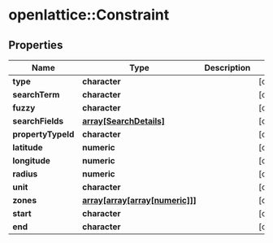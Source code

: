 # openlattice::Constraint

## Properties
Name | Type | Description | Notes
------------ | ------------- | ------------- | -------------
**type** | **character** |  | [optional] 
**searchTerm** | **character** |  | [optional] 
**fuzzy** | **character** |  | [optional] 
**searchFields** | [**array[SearchDetails]**](SearchDetails.md) |  | [optional] 
**propertyTypeId** | **character** |  | [optional] 
**latitude** | **numeric** |  | [optional] 
**longitude** | **numeric** |  | [optional] 
**radius** | **numeric** |  | [optional] 
**unit** | **character** |  | [optional] 
**zones** | [**array[array[array[numeric]]]**](array.md) |  | [optional] 
**start** | **character** |  | [optional] 
**end** | **character** |  | [optional] 


